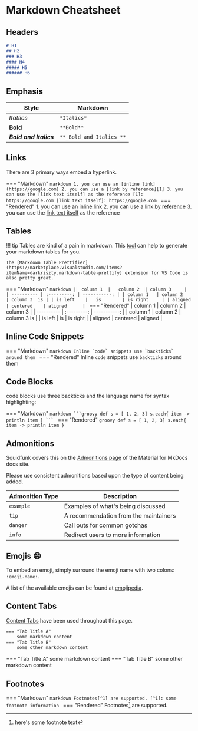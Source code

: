 # Markdown Cheatsheet

## Headers

```markdown
# H1
## H2
### H3
#### H4
##### H5
###### H6
```

## Emphasis

| Style                  | Markdown                 |
|------------------------|--------------------------|
| *Itatlics*             | `*Italics*`              |
| **Bold**               | `**Bold**`               |
| **_Bold and Italics_** | `**_Bold and Italics_**` |

## Links

There are 3 primary ways embed a hyperlink.

=== "Markdown"
    ```markdown
    1. you can use an [inline link](https://google.com)
    2. you can use a [link by reference][1]
    3. you can use the [link text itself] as the reference
    [1]: https://google.com
    [link text itself]: https://google.com
    ```
=== "Rendered"
    1. you can use an [inline link](http://google.com)
    2. you can use a [link by reference][1]
    3. you can use the [link text itself] as the reference

[1]: https://google.com
[link text itself]: https://google.com

## Tables

<!-- markdownlint-disable -->
!!! tip
    Tables are kind of a pain in markdown.
    This [tool](https://www.tablesgenerator.com/markdown_tables) can help to generate your markdown tables for you. 

    The [Markdown Table Prettifier](https://marketplace.visualstudio.com/items?itemName=darkriszty.markdown-table-prettify) extension for VS Code is also pretty great.
<!-- markdownlint-restore -->

=== "Markdown"
    ```markdown
    |  column 1  |   column 2  | column 3     |
    | ---------- | :---------: | -----------: |
    | column 1   | column 2    | column 3  is |
    | is left    |   is        | is right     |
    | aligned    | centered    | aligned      |
    ```
=== "Rendered"
    |  column 1  |   column 2  | column 3     |
    | ---------- | :---------: | -----------: |
    | column 1   | column 2    | column 3  is |
    | is left    |   is        | is right     |
    | aligned    | centered    | aligned      |

## Inline Code Snippets

=== "Markdown"
    ```markdown
    Inline `code` snippets use `backticks` around them
    ```
=== "Rendered"
    Inline `code` snippets use `backticks` around them

## Code Blocks

code blocks use three backticks and the language name for syntax highlighting:

=== "Markdown"
    `````markdown
    ```groovy
    def s = [ 1, 2, 3]
    s.each{ item ->
      println item
    }
    ```
    `````
=== "Rendered"
    ```groovy
    def s = [ 1, 2, 3]
    s.each{ item ->
      println item
    }
    ```

## Admonitions

Squidfunk covers this on the [Admonitions page](https://squidfunk.github.io/mkdocs-material/reference/admonitions/) of the Material for MkDocs docs site.

Please use consistent admonitions based upon the type of content being added.

| Admonition Type | Description                           |
|-----------------|---------------------------------------|
| `example`       | Examples of what's being discussed    |
| `tip`           | A recommendation from the maintainers |
| `danger`        | Call outs for common gotchas          |
| `info`          | Redirect users to more information    |

<!--markdownlint-disable-next-line-->
## Emojis :smile:

To embed an emoji, simply surround the emoji name with two colons: `:emoji-name:`.

A list of the available emojis can be found at [emojipedia](https://emojipedia.org/twitter/).

## Content Tabs

[Content Tabs](https://squidfunk.github.io/mkdocs-material/reference/content-tabs/) have been used throughout this page.

```markdown
=== "Tab Title A"
    some markdown content
=== "Tab Title B"
    some other markdown content
```

=== "Tab Title A"
    some markdown content
=== "Tab Title B"
    some other markdown content

## Footnotes

=== "Markdown"
    ```markdown
    Footnotes[^1] are supported.
    [^1]: some footnote information
    ```
=== "Rendered"
    Footnotes[^1] are supported.

[^1]: here's some footnote text
